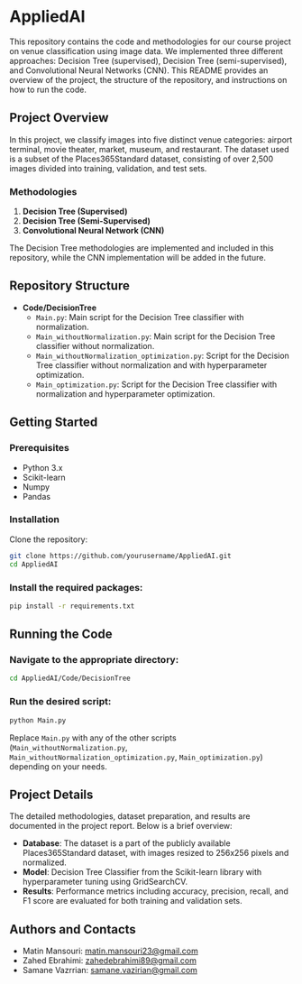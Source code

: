 # AppliedAI

This repository contains the code and methodologies for our course project on venue classification using image data. We implemented three different approaches: Decision Tree (supervised), Decision Tree (semi-supervised), and Convolutional Neural Networks (CNN). This README provides an overview of the project, the structure of the repository, and instructions on how to run the code.

## Project Overview

In this project, we classify images into five distinct venue categories: airport terminal, movie theater, market, museum, and restaurant. The dataset used is a subset of the Places365Standard dataset, consisting of over 2,500 images divided into training, validation, and test sets.

### Methodologies

1. **Decision Tree (Supervised)**
2. **Decision Tree (Semi-Supervised)**
3. **Convolutional Neural Network (CNN)**

The Decision Tree methodologies are implemented and included in this repository, while the CNN implementation will be added in the future.

## Repository Structure

- **Code/DecisionTree**
  - `Main.py`: Main script for the Decision Tree classifier with normalization.
  - `Main_withoutNormalization.py`: Main script for the Decision Tree classifier without normalization.
  - `Main_withoutNormalization_optimization.py`: Script for the Decision Tree classifier without normalization and with hyperparameter optimization.
  - `Main_optimization.py`: Script for the Decision Tree classifier with normalization and hyperparameter optimization.

## Getting Started

### Prerequisites

- Python 3.x
- Scikit-learn
- Numpy
- Pandas

### Installation

Clone the repository:

```bash
git clone https://github.com/yourusername/AppliedAI.git
cd AppliedAI
```

### Install the required packages:
```bash
pip install -r requirements.txt
```

## Running the Code

### Navigate to the appropriate directory:

```bash
cd AppliedAI/Code/DecisionTree
```

### Run the desired script:

```bash
python Main.py
```
Replace `Main.py` with any of the other scripts (`Main_withoutNormalization.py`, `Main_withoutNormalization_optimization.py`, `Main_optimization.py`) depending on your needs.

## Project Details

The detailed methodologies, dataset preparation, and results are documented in the project report. Below is a brief overview:

- **Database**: The dataset is a part of the publicly available Places365Standard dataset, with images resized to 256x256 pixels and normalized.
- **Model**: Decision Tree Classifier from the Scikit-learn library with hyperparameter tuning using GridSearchCV.
- **Results**: Performance metrics including accuracy, precision, recall, and F1 score are evaluated for both training and validation sets.

## Authors and Contacts

- Matin Mansouri: [matin.mansouri23@gmail.com](mailto:matin.mansouri23@gmail.com)
- Zahed Ebrahimi: [zahedebrahimi89@gmail.com](mailto:zahedebrahimi89@gmail.com)
- Samane Vazrrian: [samane.vazirian@gmail.com](mailto:samane.vazirian@gmail.com)

